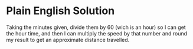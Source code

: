 # Plain English Solution

Taking the minutes given, divide them by 60 (wich is an hour) so I can get the hour time, and then I can multiply the speed by that number and round my result to get an approximate distance travelled.